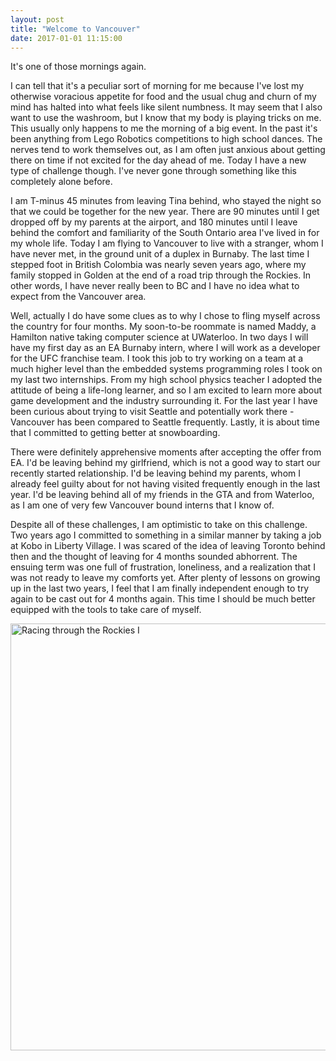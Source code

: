 ```yaml
---
layout: post
title: "Welcome to Vancouver"
date: 2017-01-01 11:15:00
---
```


It's one of those mornings again. 

I can tell that it's a peculiar sort of morning for me because I've lost my otherwise voracious appetite for food and the usual chug and churn of my mind has halted into what feels like silent numbness. It may seem that I also want to use the washroom, but I know that my body is playing tricks on me. This usually only happens to me the morning of a big event. In the past it's been anything from Lego Robotics competitions to high school dances. The nerves tend to work themselves out, as I am often just anxious about getting there on time if not excited for the day ahead of me. Today I have a new type of challenge though. I've never gone through something like this completely alone before.

I am T-minus 45 minutes from leaving Tina behind, who stayed the night so that we could be together for the new year. There are 90 minutes until I get dropped off by my parents at the airport, and 180 minutes until I leave behind the comfort and familiarity of the South Ontario area I've lived in for my whole life. Today I am flying to Vancouver to live with a stranger, whom I have never met, in the ground unit of a duplex in Burnaby. The last time I stepped foot in British Colombia was nearly seven years ago, where my family stopped in Golden at the end of a road trip through the Rockies. In other words, I have never really been to BC and I have no idea what to expect from the Vancouver area.

Well, actually I do have some clues as to why I chose to fling myself across the country for four months. My soon-to-be roommate is named Maddy, a Hamilton native taking computer science at UWaterloo. In two days I will have my first day as an EA Burnaby intern, where I will work as a developer for the UFC franchise team. I took this job to try working on a team at a much higher level than the embedded systems programming roles I took on my last two internships. From my high school physics teacher I adopted the attitude of being a life-long learner, and so I am excited to learn more about game development and the industry surrounding it. For the last year I have been curious about trying to visit Seattle and potentially work there - Vancouver has been compared to Seattle frequently. Lastly, it is about time that I committed to getting better at snowboarding.

There were definitely apprehensive moments after accepting the offer from EA. I'd be leaving behind my girlfriend, which is not a good way to start our recently started relationship. I'd be leaving behind my parents, whom I already feel guilty about for not having visited frequently enough in the last year. I'd be leaving behind all of my friends in the GTA and from Waterloo, as I am one of very few Vancouver bound interns that I know of.

Despite all of these challenges, I am optimistic to take on this challenge. Two years ago I committed to something in a similar manner by taking a job at Kobo in Liberty Village. I was scared of the idea of leaving Toronto behind then and the thought of leaving for 4 months sounded abhorrent. The ensuing term was one full of frustration, loneliness, and a realization that I was not ready to leave my comforts yet. After plenty of lessons on growing up in the last two years, I feel that I am finally independent enough to try again to be cast out for 4 months again. This time I should be much better equipped with the tools to take care of myself.

<a data-flickr-embed="true"  href="https://www.flickr.com/photos/alexanderyshi/31996679381/in/dateposted-public/" title="Racing through the Rockies I"><img src="https://c6.staticflickr.com/1/555/31996679381_fe19164364_b.jpg" width="1024" height="683" alt="Racing through the Rockies I"></a><script async src="//embedr.flickr.com/assets/client-code.js" charset="utf-8"></script>